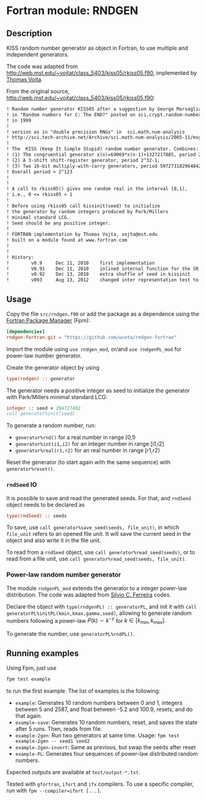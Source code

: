 # Fortran module: RNDGEN

## Description

KISS random number generator as object in Fortran, to use multiple and independent generators.

The code was adapted from <http://web.mst.edu/~vojtat/class_5403/kiss05/rkiss05.f90>, implemented by [Thomas Vojta](http://thomasvojta.com/).

From the original source, <http://web.mst.edu/~vojtat/class_5403/kiss05/rkiss05.f90>:

```txt
! Random number generator KISS05 after a suggestion by George Marsaglia
! in "Random numbers for C: The END?" posted on sci.crypt.random-numbers
! in 1999
!
! version as in "double precision RNGs" in  sci.math.num-analysis  
! http://sci.tech-archive.net/Archive/sci.math.num-analysis/2005-11/msg00352.html
!
! The  KISS (Keep It Simple Stupid) random number generator. Combines:
! (1) The congruential generator x(n)=69069*x(n-1)+1327217885, period 2^32.
! (2) A 3-shift shift-register generator, period 2^32-1,
! (3) Two 16-bit multiply-with-carry generators, period 597273182964842497>2^59
! Overall period > 2^123  
! 
! 
! A call to rkiss05() gives one random real in the interval [0,1),
! i.e., 0 <= rkiss05 < 1
!
! Before using rkiss05 call kissinit(seed) to initialize
! the generator by random integers produced by Park/Millers
! minimal standard LCG.
! Seed should be any positive integer.
! 
! FORTRAN implementation by Thomas Vojta, vojta@mst.edu
! built on a module found at www.fortran.com
! 
! 
! History:
!        v0.9     Dec 11, 2010    first implementation
!        V0.91    Dec 11, 2010    inlined internal function for the SR component
!        v0.92    Dec 13, 2010    extra shuffle of seed in kissinit 
!        v093     Aug 13, 2012    changed inter representation test to avoid data statements
```

## Usage

Copy the file `src/rndgen.f90` or add the package as a dependence using the [Fortran Package Manager](https://fpm.fortran-lang.org/) (Fpm):

```toml
[dependencies]
rndgen-fortran.git = "https://github.com/wcota/rndgen-fortran"
```

Import the module using `use rndgen_mod`, or/and `use rndgenPL_mod` for power-law number generator.

Create the generator object by using

```fortran
type(rndgen) :: generator
```

The generator needs a positive integer as seed to initialize the generator with Park/Millers minimal standard LCG:

```fortran
integer :: seed = 294727492
call generator%init(seed)
```

To generate a random number, run:

- `generator%rnd()` for a real number in range [0,1)
- `generator%int(i1,i2)` for an integer number in range [i1,i2]
- `generator%real(r1,r2)` for an real number in range [r1,r2)

Reset the generator (to start again with the same sequence) with `generator%reset()`.

### `rndSeed` IO

It is possible to save and read the generated seeds. For that, and `rndSeed` object needs to be declared as

```fortran
type(rndSeed) :: seeds
```

To save, use `call generator%save_seed(seeds, file_unit)`, in which `file_unit` refers to an opened file unit. It will save the current seed in the object and also write it in the file unit.

To read from a `rndSeed` object, use `call generator%read_seed(seeds)`, or to read from a file unit, use `call generator%read_seed(seeds, file_unit)`.

### Power-law random number generator

The module `rndgenPL_mod` extends the generator to a integer power-law distribution. The code was adapted from [Silvio C. Ferreira](https://sites.google.com/site/silvioferreirajr/home) codes.

Declare the object with `type(rndgenPL) :: generatorPL`, and init it with `call generatorPL%initPL(kmin,kmax,gamma,seed)`, allowing to generate random numbers following a power-law $P(k) \sim k^{-\gamma}$ for $k \in [k_\text{min},k_\text{max}]$. 

To generate the number, use `generatorPL%rndPL()`.

## Running examples

Using Fpm, just use

```fortran
fpm test example
```

to run the first example. The list of examples is the following:

- `example`: Generates 10 random numbers between 0 and 1, integers between 5 and 2587, and float between -5.2 and 100.9, resets, and do that again.
- `example-save`: Generates 10 random numbers, reset, and saves the state after 5 runs. Then, reads from file.
- `example-2gen`: Run two generators at same time. Usage: `fpm test example-2gen -- seed1 seed2`
- `example-2gen-invert`: Same as previous, but swap the seeds after reset
- `example-PL`: Generates four sequences of power-law distributed random numbers.

Expected outputs are available at `test/output-*.txt`.

Tested with `gfortran`, `ifort` and `ifx` compilers. To use a specific compiler, run with `fpm --compiler=ifort [...]`.